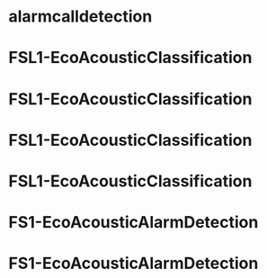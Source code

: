 # alarmcalldetection
# FSL1-EcoAcousticClassification
# FSL1-EcoAcousticClassification
# FSL1-EcoAcousticClassification
# FSL1-EcoAcousticClassification
# FS1-EcoAcousticAlarmDetection
# FS1-EcoAcousticAlarmDetection

